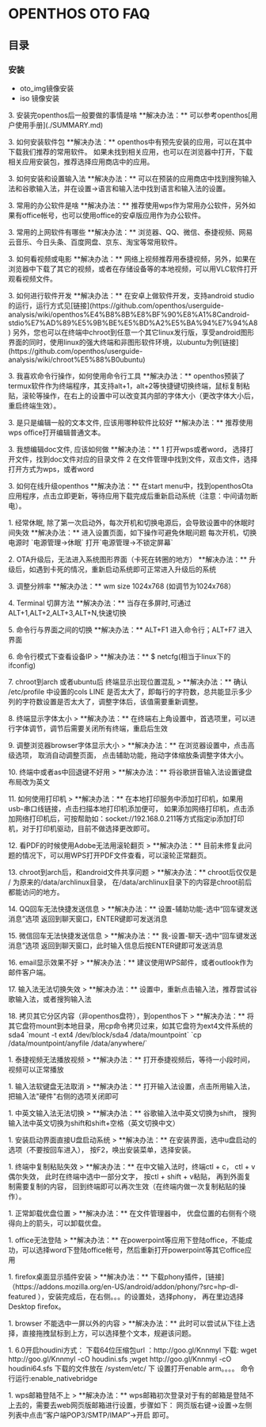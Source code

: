 # OPENTHOS OTO FAQ
## 目录  
### 安装  
 - oto_img镜像安装
 - iso 镜像安装

<p id="no_3" name="no_22"></p> 
3. 安装完openthos后一般要做的事情是啥  
**解决办法：** 可以参考openthos[用户使用手册](./SUMMARY.md)   
<p id="no_3" name="no_23"></p> 
3. 如何安装软件包  
**解决办法：** openthos中有预先安装的应用，可以在其中下载我们推荐的常用软件。 如果未找到相关应用，也可以在浏览器中打开，下载相关应用安装包，推荐选择应用商店中的应用。   
<p id="no_3" name="no_24"></p> 
3. 如何安装和设置输入法  
**解决办法：** 可以在预装的应用商店中找到搜狗输入法和谷歌输入法，并在设置->语言和输入法中找到语言和输入法的设置。   
<p id="no_3" name="no_25"></p> 
3. 常用的办公软件是啥  
**解决办法：** 推荐使用wps作为常用办公软件，另外如果有office帐号，也可以使用office的安卓版应用作为办公软件。   
<p id="no_3" name="no_26"></p> 
3. 常用的上网软件有哪些  
**解决办法：** 浏览器、QQ、微信、泰捷视频、网易云音乐、今日头条、百度网盘、京东、淘宝等常用软件。   
<p id="no_3" name="no_27"></p> 
3. 如何看视频或电影  
**解决办法：** 网络上视频推荐用泰捷视频，另外，如果在浏览器中下载了其它的视频，或者在存储设备等的本地视频，可以用VLC软件打开观看视频文件。   
<p id="no_3" name="no_28"></p> 
3. 如何进行软件开发  
**解决办法：** 在安卓上做软件开发，支持android studio的运行，运行方式见[链接](https://github.com/openthos/userguide-analysis/wiki/openthos%E4%B8%8B%E8%BF%90%E8%A1%8Candroid-stdio%E7%AD%89%E5%9B%BE%E5%BD%A2%E5%BA%94%E7%94%A8)   
另外，您也可以在终端中chroot到任意一个其它linux发行版，享受android图形界面的同时，使用linux的强大终端和非图形软件环境，以ubuntu为例[链接](https://github.com/openthos/userguide-analysis/wiki/chroot%E5%88%B0ubuntu)  
<p id="no_3" name="no_29"></p> 
3. 我喜欢命令行操作，如何使用命令行工具  
**解决办法：** openthos预装了termux软件作为终端程序，其支持alt+1，alt+2等快捷键切换终端，鼠标复制粘贴，滚轮等操作，在右上的设置中可以改变其内部的字体大小（更改字体大小后，重启终端生效）。   
<p id="no_3" name="no_30"></p> 
3. 是只是编辑一般的文本文件, 应该用哪种软件比较好  
**解决办法：**  推荐使用wps office打开编辑普通文本。   
<p id="no_3" name="no_31"></p> 
3. 我想编辑doc文件, 应该如何做  
**解决办法：**   
1 打开wps或者word， 选择打开文件，找到doc文件对应的目录文件  
2 在文件管理中找到文件，双击文件，选择打开方式为wps，或者word   
<p id="no_3" name="no_32"></p> 
3. 如何在线升级openthos  
**解决办法：** 在start menu中，找到openthosOta应用程序，点击立即更新，等待应用下载完成后重新启动系统（注意：中间请勿断电）。   
<p id="no_1" name="no_1"></p>
1. 经常休眠, 除了第一次启动外，每次开机和切换电源后，会导致设置中的休眠时间失效  
**解决办法：** 进入设置页面，如下操作可避免休眠问题  
每次开机，切换电源时 `电源管理->休眠`  
打开`电源管理->不锁定屏幕`  
<p id="no_2" name="no_2"></p> 
2. OTA升级后，无法进入系统图形界面（卡死在转圈的地方）    
**解决办法：** 升级后，如遇到卡死的情况，重新启动系统即可正常进入升级后的系统  
<p id="no_3" name="no_3"></p> 
3. 调整分辨率  
**解决办法：** wm size 1024x768 (如调节为1024x768）   
<p id="no_4" name="no_4"></p> 
4. Terminal 切屏方法  
**解决办法：** 当存在多屏时,可通过ALT+1,ALT+2,ALT+3,ALT+N,快速切换  
<p id="no_5" name="no_5"></p>  
5. 命令行与界面之间的切换  
**解决办法：** ALT+F1 进入命令行；ALT+F7 进入界面  
<p id="no_6" name="no_6"></p>  
6. 命令行模式下查看设备IP   
> **解决办法：** $ netcfg(相当于linux下的ifconfig)  
<p id="no_7" name="no_7"></p>  
7. chroot到arch 或者ubuntu后 终端显示出现位置混乱   
> **解决办法：** 确认 /etc/profile 中设置的cols  LINE 是否太大了，即每行的字符数，总共能显示多少列的字符数设置是否太大了，调整字体后，该值需要重新调整。  
<p id="no_8" name="no_8"></p>  
8. 终端显示字体太小  
> **解决办法：** 在终端右上角设置中，首选项里，可以进行字体调节，调节后需要关闭所有终端，重启后生效  
<p id="no_9" name="no_9"></p>  
9. 调整浏览器browser字体显示大小   
> **解决办法：** 在浏览器设置中，点击高级选项， 取消自动调整页面， 点击辅助功能，拖动字体缩放条调整字体大小。  
<p id="no_10" name="no_10"></p>  
10. 终端中或者as中回退键不好用  
> **解决办法：** 将谷歌拼音输入法设置键盘布局改为英文  
<p id="no_11" name="no_11"></p>  
11. 如何使用打印机   
> **解决办法：** 在本地打印服务中添加打印机，如果用usb-串口线链接，点击扫描本地打印机添加便可， 如果添加网络打印机，点击添加网络打印机后，可按帮助如：socket://192.168.0.211等方式指定ip添加打印机，对于打印机驱动，目前不做选择更改即可。  
<p id="no_12" name="no_12"></p>  
12. 看PDF的时候使用Adobe无法用滚轮翻页   
> **解决办法：** 目前未修复此问题的情况下，可以用WPS打开PDF文件查看，可以滚轮正常翻页。  
<p id="no_13" name="no_13"></p>  
13. chroot到arch后，和android文件共享问题    
> **解决办法：** chroot后仅仅是 / 为原来的/data/archlinux目录， 在/data/archlinux目录下的内容是chroot前后都能访问的地方。  
<p id="no_14" name="no_14"></p>  
14. QQ回车无法快捷发送信息   
> **解决办法：** 设置-辅助功能-选中“回车键发送消息”选项 返回到聊天窗口，ENTER键即可发送消息  
<p id="no_15" name="no_15"></p>  
15. 微信回车无法快捷发送信息  
> **解决办法：** 我-设置-聊天-选中“回车键发送消息”选项 返回到聊天窗口，此时输入信息后按ENTER键即可发送消息  
<p id="no_13" name="no_16"></p>  
16. email显示效果不好  
> **解决办法：** 建议使用WPS邮件，或者outlook作为邮件客户端。  
<p id="no_13" name="no_17"></p>  
17. 输入法无法切换失效   
> **解决办法：** 设置中，重新点击输入法，推荐尝试谷歌输入法，或者搜狗输入法  
<p id="no_13" name="no_18"></p>  
18. 拷贝其它分区内容（非openthos盘符），到openthos下   
> **解决办法：** 将其它盘符mount到本地目录，用cp命令拷贝过来，如其它盘符为ext4文件系统的sda4  
 `mount -t ext4 /dev/block/sda4 /data/mountpoint`  
 `cp /data/mountpoint/anyfile /data/anywhere/`   
<p id="no_13" name="no_19"></p>  
1. 泰捷视频无法播放视频     
> **解决办法：** 打开泰捷视频后，等待一小段时间，视频可以正常播放    
<p id="no_13" name="no_20"></p>  
1. 输入法软键盘无法取消     
> **解决办法：** 打开输入法设置，点击所用输入法，把输入法"硬件"右侧的选项关闭即可   
<p id="no_13" name="no_21"></p>  
1. 中英文输入法无法切换     
> **解决办法：** 谷歌输入法中英文切换为shift， 搜狗输入法中英文切换为shift和shift+空格（英文切换中文）   
<p id="no_13" name="no_33"></p>  
1. 安装启动界面直接U盘启动系统     
> **解决办法：** 在安装界面，选中u盘启动的选项（不要按回车进入）， 按F2，唤出安装菜单，选择安装。   
<p id="no_13" name="no_34"></p>  
1. 终端中复制粘贴失效     
> **解决办法：** 在中文输入法时，终端ctl + c， ctl + v偶尔失效， 此时在终端中选中一部分文字， 按ctl + shift + v粘贴， 再到外面复制需要复制的内容， 回到终端即可以再次生效（在终端内做一次复制粘贴的操作）。 
<p id="no_13" name="no_35"></p>
1. 正常卸载优盘位置    
> **解决办法：** 在文件管理器中， 优盘位置的右侧有个晓得向上的箭头，可以卸载优盘。  
<p id="no_13" name="no_36"></p>
1. office无法登陆    
> **解决办法：** 在powerpoint等应用下登陆office，不能成功，可以选择word下登陆office帐号，然后重新打开powerpoint等其它office应用    
<p id="no_13" name="no_37"></p>
1. firefox桌面显示插件安装    
> **解决办法：** 下载phony插件，[链接]（https://addons.mozilla.org/en-US/android/addon/phony/?src=hp-dl-featured ），安装完成后，在右侧。。。的设置处，选择phony， 再在里边选择Desktop firefox。  
<p id="no_13" name="no_38"></p>
1. browser 不能选中一屏以外的内容     
> **解决办法：** 此时可以尝试从下往上选择，直接拖拽鼠标到上方，可以选择整个文本，规避该问题。  
<p id="no_13" name="no_39"></p>
1. 6.0开启houdini方式：
下载64位压缩包url ：http://goo.gl/Knnmyl  
下载: wget http://goo.gl/Knnmyl -cO houdini.sfs  ;wget http://goo.gl/Knnmyl -cO houdini64.sfs  
下载的文件放在 /system/etc/ 下  
设置打开enable arm。。。。  
命令行运行:enable_nativebridge   
<p id="no_13" name="no_40"></p>
1. wps邮箱登陆不上      
> **解决办法：**  wps邮箱初次登录对于有的邮箱是登陆不上去的，需要去web网页版邮箱进行设置，步骤如下： 网页版右键->设置->左侧列表中点击“客户端POP3/SMTP/IMAP”->开启 即可。  
